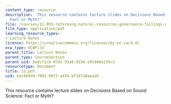 ```yaml
---
content_type: resource
description: 'This resource contains lecture slides on Decisions Based on Sound Science:
  Fact or Myth?'
file: /courses/11-959-reforming-natural-resources-governance-failings-of-scientific-rationalism-and-alternatives-for-building-common-ground-january-iap-2007/b4c6b9d4f60109f3a4f4bf347a0aea2b_12.pdf
file_type: application/pdf
learning_resource_types:
- Lecture Notes
license: https://creativecommons.org/licenses/by-nc-sa/4.0/
ocw_type: OCWFile
parent_title: Lecture Notes
parent_type: CourseSection
parent_uid: ba9cf1c8-07d1-93a9-d156-e91940a139c3
resourcetype: Document
title: 12.pdf
uid: b4c6b9d4-f601-09f3-a4f4-bf347a0aea2b
---
```

This resource contains lecture slides on Decisions Based on Sound Science: Fact or Myth?